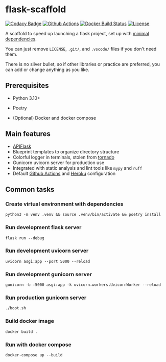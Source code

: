 # flask-scaffold

[![Codacy Badge](https://api.codacy.com/project/badge/Grade/81fa5c454ada4729bdbc3c1d8b2722bd)](https://app.codacy.com/app/kigawas/flask-scaffold)
[![Github Actions](https://img.shields.io/github/checks-status/kigawas/flask-scaffold/master)](https://github.com/kigawas/flask-scaffold/actions)
[![Docker Build Status](https://img.shields.io/docker/cloud/build/kigawas/flask-scaffold.svg)](https://hub.docker.com/r/kigawas/flask-scaffold/)
[![License](https://img.shields.io/github/license/kigawas/flask-scaffold.svg)](https://github.com/kigawas/flask-scaffold)

A scaffold to speed up launching a flask project, set up with [minimal dependencies](https://github.com/kigawas/flask-scaffold/blob/master/pyproject.toml).

You can just remove `LICENSE`, `.git/`, and `.vscode/` files if you don't need them.

There is no silver bullet, so if other libraries or practice are preferred, you can add or change anything as you like.

## Prerequisites

- Python 3.10+

- Poetry

- (Optional) Docker and docker compose

## Main features

- [APIFlask](https://apiflask.com/)
- Blueprint templates to organize directory structure
- Colorful logger in terminals, stolen from [tornado](https://github.com/tornadoweb/tornado/blob/master/tornado/log.py)
- Gunicorn uvicorn server for production use
- Integrated with static analysis and lint tools like `mypy` and `ruff`
- Default [Github Actions](https://github.com/kigawas/flask-scaffold/actions) and [Heroku](https://scaffold-flask.herokuapp.com/) configuration

## Common tasks

### Create virtual environment with dependencies

    python3 -m venv .venv && source .venv/bin/activate && poetry install

### Run development flask server

    flask run --debug

### Run development uvicorn server

    uvicorn asgi:app --port 5000 --reload

### Run development gunicorn server

    gunicorn -b :5000 asgi:app -k uvicorn.workers.UvicornWorker --reload

### Run production gunicorn server

    ./boot.sh

### Build docker image

    docker build .

### Run with docker compose

    docker-compose up --build
